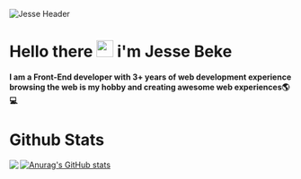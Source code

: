 ![Jesse Header](https://user-images.githubusercontent.com/34540877/147515465-8ff51b1d-e42b-4006-804b-2583f2140d68.png)


# Hello there <img src="https://raw.githubusercontent.com/MartinHeinz/MartinHeinz/master/wave.gif" width="30px"> i'm Jesse Beke
#### I am a Front-End developer with 3+ years of web development experience browsing the web is my hobby and creating awesome web experiences🌎💻

# Github Stats
[![Anurag's GitHub stats](https://github-readme-stats.vercel.app/api?username=codejesse)](https://github.com/codejesse/github-readme-stats)
<img align="left" src="https://github-readme-stats.vercel.app/api/top-langs/?username=codejesse&theme=<THEME_NAME>" />


<!--
**codejesse/codejesse** is a ✨ _special_ ✨ repository because its `README.md` (this file) appears on your GitHub profile.

Here are some ideas to get you started:

- 🔭 I’m currently working on ...
- 🌱 I’m currently learning ...
- 👯 I’m looking to collaborate on ...
- 🤔 I’m looking for help with ...
- 💬 Ask me about ...
- 📫 How to reach me: ...
- 😄 Pronouns: ...
- ⚡ Fun fact: ...
-->
